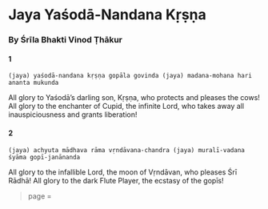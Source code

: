# Jaya Yaśodā-Nandana Kṛṣṇa

### By Śrīla Bhakti Vinod Ṭhākur

#### 1

    (jaya) yaśodā-nandana kṛṣṇa gopāla govinda (jaya) madana-mohana hari ananta mukunda

All glory to Yaśodā’s darling son, Kṛṣṇa, who protects and pleases the cows! All glory to the enchanter of Cupid, the infinite Lord, who takes away all inauspiciousness and grants liberation!

#### 2

    (jaya) achyuta mādhava rāma vṛndāvana-chandra (jaya) muralī-vadana śyāma gopī-janānanda

All glory to the infallible Lord, the moon of Vṛndāvan, who pleases Śrī Rādhā! All glory to the dark Flute Player, the
ecstasy of the gopīs!


> page = 
